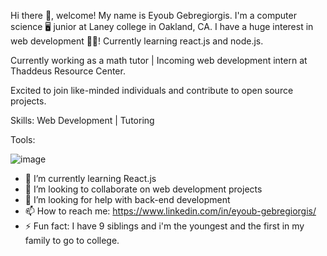 Hi there 👋, welcome! My name is Eyoub Gebregiorgis. I'm a computer science 🖥️ junior at Laney college in Oakland, CA.
I have a huge interest in web development 👨‍💻! Currently learning react.js and node.js.

Currently working as a math tutor | Incoming web development intern at Thaddeus Resource Center.

Excited to join like-minded individuals and contribute to open source projects.

Skills:
Web Development | Tutoring

Tools:


![image](https://github.com/Eyoubt/Eyoubt/assets/94130126/b8695820-3b00-41f1-b89f-cf97c579f23c)


- 🌱 I’m currently learning React.js
- 👯 I’m looking to collaborate on web development projects
- 🤔 I’m looking for help with back-end development
- 📫 How to reach me: https://www.linkedin.com/in/eyoub-gebregiorgis/
- ⚡ Fun fact: I have 9 siblings and i'm the youngest and the first in my family to go to college.

